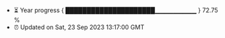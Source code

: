 - ⏳ Year progress { █████████████████████▁▁▁▁▁▁▁▁▁ } 72.75 %
- ⏰ Updated on Sat, 23 Sep 2023 13:17:00 GMT

